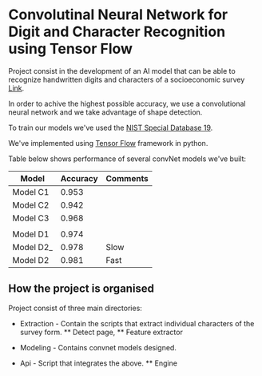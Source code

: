 # Convolutinal Neural Network for Digit and Character Recognition using Tensor Flow

Project consist in the development of an AI model that
can be able to recognize handwritten digits and characters 
of a socioeconomic survey [Link]().

In order to achive the highest possible accuracy, we use
a convolutional neural network and we take advantage of shape
detection.

To train our models we've used the [NIST Special Database 19](https://www.nist.gov/srd/nist-special-database-19).

We've implemented using [Tensor Flow](https://www.tensorflow.org/) framework
in python.



Table below shows performance of several convNet models we've built:

| Model							| Accuracy | Comments |
|-------------------------------|----------|----------|
| Model C1						| 0.953    |          |
| Model C2                      | 0.942    |     	  |
| Model C3                      | 0.968    |     	  |
|                               |          |     	  |
| Model D1                      | 0.974    |     	  |
| Model D2_                     | 0.978    | Slow     |
| Model D2                      | 0.981    | Fast     |


## How the project is organised

Project consist of three main directories:

* Extraction - Contain the scripts that extract individual characters of the survey form.
	** Detect page,
	** Feature extractor
	
* Modeling - Contains convnet models designed.

* Api - Script that integrates the above.
	** Engine

